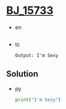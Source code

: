 # [BJ_15733](https://acmicpc.net/problem/15733)

* en

  ```en

  ```

* tc

  ```tc
  Output: I'm Sexy
  ```

## Solution

* py

  ```py
  print("I'm Sexy")
  ```

